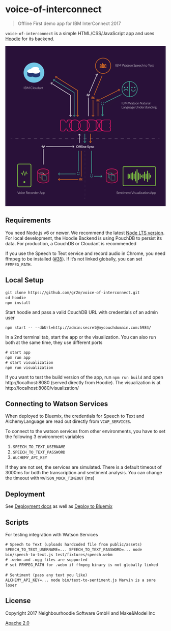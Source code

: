 # voice-of-interconnect

>  Offline First demo app for IBM InterConnect 2017

`voice-of-interconnect` is a simple HTML/CSS/JavaScript app and uses [Hoodie](https://github.com/hoodiehq/hoodie)
for its backend.

![System Architecture](assets/system-architecture-diagram.png)

## Requirements

You need Node.js v6 or newer. We recommend the latest [Node LTS version](https://nodejs.org/en/).
For local development, the Hoodie Backend is using PouchDB to persist its data.
For production, a CouchDB or Cloudant is recommended

If you use the Speech to Text service and record audio in Chrome, you need
ffmpeg to be installed ([#35](https://github.com/neighbourhoodie/voice-of-interconnect/issues/35)).
If it’s not linked globally, you can set `FFMPEG_PATH`.

## Local Setup

```
git clone https://github.com/gr2m/voice-of-interconnect.git
cd hoodie
npm install
```

Start hoodie and pass a valid CouchDB URL with credentials of an admin user

```
npm start -- --dbUrl=http://admin:secret@mycouchdomain.com:5984/
```

In a 2nd terminal tab, start the app or the visualization. You can also run
both at the same time, they use different ports

```
# start app
npm run app
# start visualization
npm run visualization
```

If you want to test the build version of the app, run `npm run build` and
open http://localhost:8080 (served directly from Hoodie). The visualization
is at http://localhost:8080/visualization/

## Connecting to Watson Services

When deployed to Bluemix, the credentials for Speech to Text and AlchemyLanguage
are read out directly from `VCAP_SERVICES`.

To connect to the watson services from other environments, you have to set the
following 3 environment variables

1. `SPEECH_TO_TEXT_USERNAME`
1. `SPEECH_TO_TEXT_PASSWORD`
1. `ALCHEMY_API_KEY`

If they are not set, the services are simulated. There is a default timeout of
3000ms for both the transcription and sentiment analysis. You can change the
timeout with `WATSON_MOCK_TIMEOUT` (ms)

## Deployment

See [Deployment docs](http://docs.hood.ie/en/latest/guides/deployment.html) as well as [Deploy to Bluemix](https://github.com/hoodiehq/hoodie-app-tracker/blob/master/deployment.md#deploy-with-bluemix)

## Scripts

For testing integration with Watson Services

```
# Speech to Text (uploads hardcoded file from public/assets)
SPEECH_TO_TEXT_USERNAME=... SPEECH_TO_TEXT_PASSWORD=... node bin/speech-to-text.js test/fixtures/speech.webm
# .webm and .ogg files are supported
# set FFMPEG_PATH for .webm if ffmpeg binary is not globally linked

# Sentiment (pass any text you like)
ALCHEMY_API_KEY=... node bin/text-to-sentiment.js Marvin is a sore loser
```

## License

Copyright 2017 Neighbourhoodie Software GmbH and Make&Model Inc

[Apache 2.0](LICENSE)
